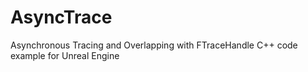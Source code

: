 # AsyncTrace
Asynchronous Tracing and Overlapping with FTraceHandle  C++ code example for Unreal Engine
